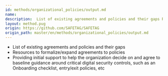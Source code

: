 ```yaml
---
id: methods/organizational_policies/output.md
name: 
description:  List of existing agreements and policies and their gaps Resources to formalize/expand agreements to policies Providing initial support to help the organization decide on and agree to baseline guidance around critical digital security...
layout: method.pug
origin: https://github.com/SAFETAG/SAFETAG
origin_path: master/en/methods/organizational_policies/output.md
---
```


* List of existing agreements and policies and their gaps
* Resources to formalize/expand agreements to policies
* Providing initial support to help the organization decide on and agree to baseline guidance around critical digital security controls, such as an Onboarding checklist, entry/exit policies, etc


